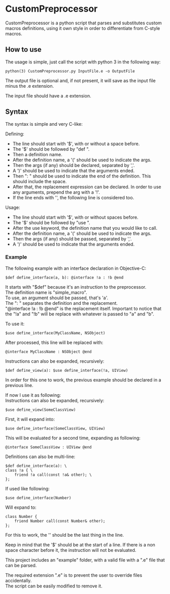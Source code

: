 # CustomPreprocessor

CustomPreprocessor is a python script that parses and substitutes custom macros definitions, using it own style in order to differentiate from C-style macros.

## How to use

The usage is simple, just call the script with python 3 in the following way:  

```
python(3) CustomPreprocessor.py InputFile.e -o OutputFile 
```

The output file is optional and, if not present, it will save as the input file minus the .e extension.  

The input file should have a .e extension.


## Syntax

The syntax is simple and very C-like:  
  
Defining:
- The line should start with '$', with or without a space before.  
- The '$' should be followed by "def ".
- Then a definition name.  
- After the definition name, a '(' should be used to indicate the args.  
- Then the args (if any) should be declared, separated by ','.  
- A ')' should be used to indicate that the arguments ended.  
- Then ": " should be used to indicate the end of the definition. This should include the space.  
- After that, the replacement expression can be declared. In order to use any arguments, prepend the arg with a '!'.  
- If the line ends with '\', the following line is considered too.  
  
Usage:  
- The line should start with '$', with or without spaces before.  
- The '$' should be followed by "use ".  
- After the use keyword, the definition name that you would like to call.  
- After the definition name, a '(' should be used to indicate the args.  
- Then the args (if any) should be passed, separated by ','.  
- A ')' should be used to indicate that the arguments ended.  

### Example

The following example with an interface declaration in Objective-C:  
```
$def define_interface(a, b): @interface !a : !b @end
```
It starts with "$def" because it's an instruction to the preprocessor.  
The definition name is "simple_macro".  
To use, an argument should be passed, that's 'a'.  
The ": " separates the definition and the replacement.  
"@interface !a : !b @end" is the replacement itself. Important to notice that the "!a" and "!b" will be replace with whatever is passed to "a" and "b".  
  
To use it:
```
$use define_interface(MyClassName, NSObject)
```

After processed, this line will be replaced with:  
```
@interface MyClassName : NSObject @end
```
  
Instructions can also be expanded, recursively:  
```
$def define_view(a): $use define_interface(!a, UIView)
```

In order for this one to work, the previous example should be declared in a previous line.  

If now I use it as following:  
Instructions can also be expanded, recursively:  
```
$use define_view(SomeClassView)
```

First, it will expand into:  
```
$use define_interface(SomeClassView, UIView)
```

This will be evaluated for a second time, expanding as following:  
```
@interface SomeClassView : UIView @end
```

Definitions can also be multi-line:  
```
$def define_interface(a): \
class !a { \
    friend !a call(const !a& other); \
};
```

If used like following:  
```
$use define_interface(Number)
```

Will expand to:  
```
class Number {
    friend Number call(const Number& other);
};
```

For this to work, the '\' should be the last thing in the line.  
  
Keep in mind that the '$' should be at the start of a line. If there is a non space character before it, the instruction will not be evaluated.  
  
This project includes an "example" folder, with a valid file with a ".e" file that can be parsed.  
  
The required extension ".e" is to prevent the user to override files accidentally.  
The script can be easily modified to remove it.
